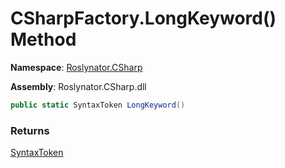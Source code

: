 # CSharpFactory\.LongKeyword\(\) Method

**Namespace**: [Roslynator.CSharp](../../README.md)

**Assembly**: Roslynator\.CSharp\.dll

```csharp
public static SyntaxToken LongKeyword()
```

### Returns

[SyntaxToken](https://docs.microsoft.com/en-us/dotnet/api/microsoft.codeanalysis.syntaxtoken)

